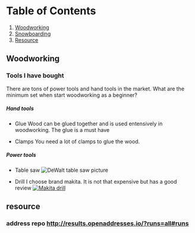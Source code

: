 # Table of Contents
1. [Woodworking](#woodworking)
2. [Snowboarding](#snowboarding)
3. [Resource](#resource)

## Woodworking

### Tools I have bought
There are tons of power tools and hand tools in the market. What are the minimum set when start woodworking as a beginner?

##### Hand tools

* Glue
Wood can be glued together and is used entensively in woodworking. The glue is a must have

* Clamps
You need a lot of clamps to glue the wood.

##### Power tools

* Table saw
![DeWalt table saw picture](https://drive.google.com/uc?export=view&id=0B)

* Drill
I choose brand makita. It is not that expensive but has a good review
[![Makita drill](https://drive.google.com/uc?export=view&id=0BxL0ZkYd87cwQjF3bW1ZRzJXdnM)](https://www.amazon.com/gp/product/B01L84A470/ref=as_li_tl?ie=UTF8&camp=1789&creative=9325&creativeASIN=B01L84A470&linkCode=as2&tag=vanight-20&linkId=9dd151aac2e44a07e531b275834251c1)

## resource
### address repo http://results.openaddresses.io/?runs=all#runs
